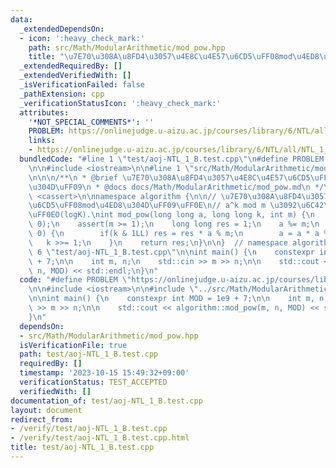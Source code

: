 ```yaml
---
data:
  _extendedDependsOn:
  - icon: ':heavy_check_mark:'
    path: src/Math/ModularArithmetic/mod_pow.hpp
    title: "\u7E70\u308A\u8FD4\u3057\u4E8C\u4E57\u6CD5\uFF08mod\u4ED8\u304D\uFF09"
  _extendedRequiredBy: []
  _extendedVerifiedWith: []
  _isVerificationFailed: false
  _pathExtension: cpp
  _verificationStatusIcon: ':heavy_check_mark:'
  attributes:
    '*NOT_SPECIAL_COMMENTS*': ''
    PROBLEM: https://onlinejudge.u-aizu.ac.jp/courses/library/6/NTL/all/NTL_1_B
    links:
    - https://onlinejudge.u-aizu.ac.jp/courses/library/6/NTL/all/NTL_1_B
  bundledCode: "#line 1 \"test/aoj-NTL_1_B.test.cpp\"\n#define PROBLEM \"https://onlinejudge.u-aizu.ac.jp/courses/library/6/NTL/all/NTL_1_B\"\
    \n\n#include <iostream>\n\n#line 1 \"src/Math/ModularArithmetic/mod_pow.hpp\"\n\
    \n\n\n/**\n * @brief \u7E70\u308A\u8FD4\u3057\u4E8C\u4E57\u6CD5\uFF08mod\u4ED8\
    \u304D\uFF09\n * @docs docs/Math/ModularArithmetic/mod_pow.md\n */\n\n#include\
    \ <cassert>\n\nnamespace algorithm {\n\n// \u7E70\u308A\u8FD4\u3057\u4E8C\u4E57\
    \u6CD5\uFF08mod\u4ED8\u304D\uFF09\uFF0E\n// a^k mod m \u3092\u6C42\u3081\u308B\
    \uFF0EO(logK).\nint mod_pow(long long a, long long k, int m) {\n    assert(k >=\
    \ 0);\n    assert(m >= 1);\n    long long res = 1;\n    a %= m;\n    while(k >\
    \ 0) {\n        if(k & 1LL) res = res * a % m;\n        a = a * a % m;\n     \
    \   k >>= 1;\n    }\n    return res;\n}\n\n}  // namespace algorithm\n\n\n#line\
    \ 6 \"test/aoj-NTL_1_B.test.cpp\"\n\nint main() {\n    constexpr int MOD = 1e9\
    \ + 7;\n\n    int m, n;\n    std::cin >> m >> n;\n\n    std::cout << algorithm::mod_pow(m,\
    \ n, MOD) << std::endl;\n}\n"
  code: "#define PROBLEM \"https://onlinejudge.u-aizu.ac.jp/courses/library/6/NTL/all/NTL_1_B\"\
    \n\n#include <iostream>\n\n#include \"../src/Math/ModularArithmetic/mod_pow.hpp\"\
    \n\nint main() {\n    constexpr int MOD = 1e9 + 7;\n\n    int m, n;\n    std::cin\
    \ >> m >> n;\n\n    std::cout << algorithm::mod_pow(m, n, MOD) << std::endl;\n\
    }\n"
  dependsOn:
  - src/Math/ModularArithmetic/mod_pow.hpp
  isVerificationFile: true
  path: test/aoj-NTL_1_B.test.cpp
  requiredBy: []
  timestamp: '2023-10-15 15:49:32+09:00'
  verificationStatus: TEST_ACCEPTED
  verifiedWith: []
documentation_of: test/aoj-NTL_1_B.test.cpp
layout: document
redirect_from:
- /verify/test/aoj-NTL_1_B.test.cpp
- /verify/test/aoj-NTL_1_B.test.cpp.html
title: test/aoj-NTL_1_B.test.cpp
---
```

